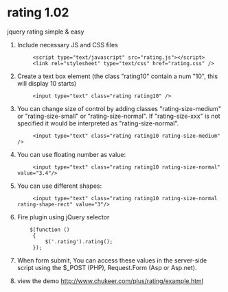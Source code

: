 rating 1.02
===========

jquery rating simple &amp; easy

1. Include necessary JS and CSS files

        
            <script type="text/javascript" src="rating.js"></script>
            <link rel="stylesheet" type="text/css" href="rating.css" />
        
    

2. Create a text box element (the class "rating10" contain a num "10", this will display 10 starts)

        
            <input type="text" class="rating rating10" />
        
3. You can change size of control by adding classes "rating-size-medium" or "rating-size-small" or "rating-size-normal".
   If "rating-size-xxx" is not specified it would be interpreted as "rating-size-normal".

               
            <input type="text" class="rating rating10 rating-size-medium" />

4. You can use floating number as value:
   
            
            <input type="text" class="rating rating10 rating-size-normal" value="3.4"/>

5. You can use different shapes:
   
            
            <input type="text" class="rating rating10 rating-size-normal rating-shape-rect" value="3"/>

6. Fire plugin using jQuery selector

        
           $(function ()
            {
                $('.rating').rating();
            });
        
    

7. When form submit, You can access these values in the server-side script using the $_POST (PHP), Request.Form (Asp or Asp.net).

8. view the demo
http://www.chukeer.com/plus/rating/example.html